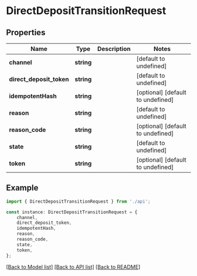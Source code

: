 # DirectDepositTransitionRequest


## Properties

Name | Type | Description | Notes
------------ | ------------- | ------------- | -------------
**channel** | **string** |  | [default to undefined]
**direct_deposit_token** | **string** |  | [default to undefined]
**idempotentHash** | **string** |  | [optional] [default to undefined]
**reason** | **string** |  | [default to undefined]
**reason_code** | **string** |  | [optional] [default to undefined]
**state** | **string** |  | [default to undefined]
**token** | **string** |  | [optional] [default to undefined]

## Example

```typescript
import { DirectDepositTransitionRequest } from './api';

const instance: DirectDepositTransitionRequest = {
    channel,
    direct_deposit_token,
    idempotentHash,
    reason,
    reason_code,
    state,
    token,
};
```

[[Back to Model list]](../README.md#documentation-for-models) [[Back to API list]](../README.md#documentation-for-api-endpoints) [[Back to README]](../README.md)
